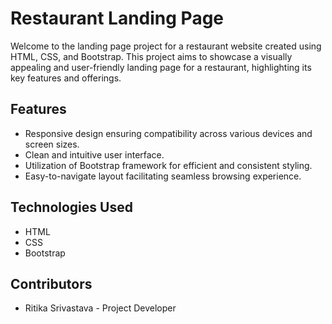 # Restaurant Landing Page

Welcome to the landing page project for a restaurant website created using HTML, CSS, and Bootstrap. This project aims to showcase a visually appealing and user-friendly landing page for a restaurant, highlighting its key features and offerings.

## Features

- Responsive design ensuring compatibility across various devices and screen sizes.
- Clean and intuitive user interface.
- Utilization of Bootstrap framework for efficient and consistent styling.
- Easy-to-navigate layout facilitating seamless browsing experience.

## Technologies Used

- HTML
- CSS
- Bootstrap

## Contributors

- Ritika Srivastava - Project Developer

